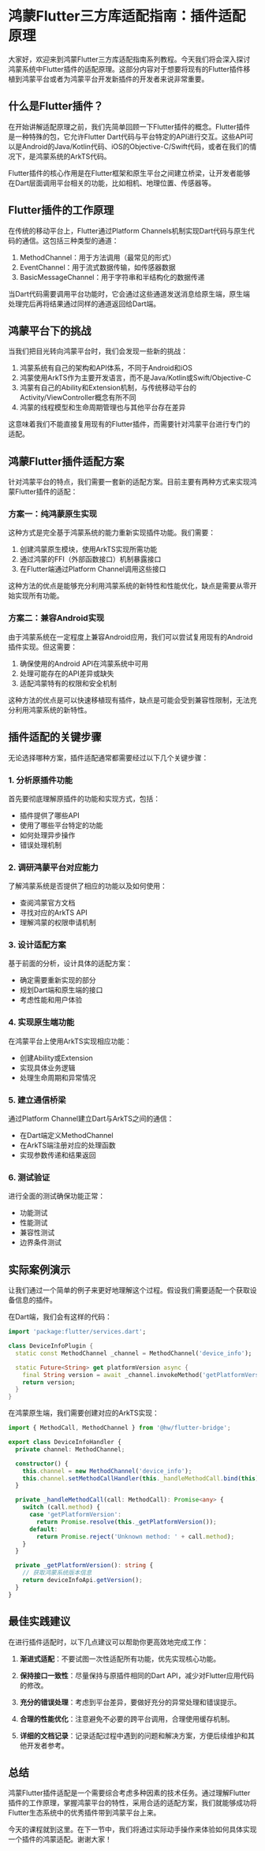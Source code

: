 # 鸿蒙Flutter三方库适配指南：插件适配原理

大家好，欢迎来到鸿蒙Flutter三方库适配指南系列教程。今天我们将会深入探讨鸿蒙系统中Flutter插件的适配原理。这部分内容对于想要将现有的Flutter插件移植到鸿蒙平台或者为鸿蒙平台开发新插件的开发者来说非常重要。

## 什么是Flutter插件？

在开始讲解适配原理之前，我们先简单回顾一下Flutter插件的概念。Flutter插件是一种特殊的包，它允许Flutter Dart代码与平台特定的API进行交互。这些API可以是Android的Java/Kotlin代码、iOS的Objective-C/Swift代码，或者在我们的情况下，是鸿蒙系统的ArkTS代码。

Flutter插件的核心作用是在Flutter框架和原生平台之间建立桥梁，让开发者能够在Dart层面调用平台相关的功能，比如相机、地理位置、传感器等。

## Flutter插件的工作原理

在传统的移动平台上，Flutter通过Platform Channels机制实现Dart代码与原生代码的通信。这包括三种类型的通道：

1. MethodChannel：用于方法调用（最常见的形式）
2. EventChannel：用于流式数据传输，如传感器数据
3. BasicMessageChannel：用于字符串和半结构化的数据传递

当Dart代码需要调用平台功能时，它会通过这些通道发送消息给原生端，原生端处理完后再将结果通过同样的通道返回给Dart端。

## 鸿蒙平台下的挑战

当我们把目光转向鸿蒙平台时，我们会发现一些新的挑战：

1. 鸿蒙系统有自己的架构和API体系，不同于Android和iOS
2. 鸿蒙使用ArkTS作为主要开发语言，而不是Java/Kotlin或Swift/Objective-C
3. 鸿蒙有自己的Ability和Extension机制，与传统移动平台的Activity/ViewController概念有所不同
4. 鸿蒙的线程模型和生命周期管理也与其他平台存在差异

这意味着我们不能直接复用现有的Flutter插件，而需要针对鸿蒙平台进行专门的适配。

## 鸿蒙Flutter插件适配方案

针对鸿蒙平台的特点，我们需要一套新的适配方案。目前主要有两种方式来实现鸿蒙Flutter插件的适配：

### 方案一：纯鸿蒙原生实现

这种方式是完全基于鸿蒙系统的能力重新实现插件功能。我们需要：

1. 创建鸿蒙原生模块，使用ArkTS实现所需功能
2. 通过鸿蒙的FFI（外部函数接口）机制暴露接口
3. 在Flutter端通过Platform Channel调用这些接口

这种方法的优点是能够充分利用鸿蒙系统的新特性和性能优化，缺点是需要从零开始实现所有功能。

### 方案二：兼容Android实现

由于鸿蒙系统在一定程度上兼容Android应用，我们可以尝试复用现有的Android插件实现。但这需要：

1. 确保使用的Android API在鸿蒙系统中可用
2. 处理可能存在的API差异或缺失
3. 适配鸿蒙特有的权限和安全机制

这种方法的优点是可以快速移植现有插件，缺点是可能会受到兼容性限制，无法充分利用鸿蒙系统的新特性。

## 插件适配的关键步骤

无论选择哪种方案，插件适配通常都需要经过以下几个关键步骤：

### 1. 分析原插件功能

首先要彻底理解原插件的功能和实现方式，包括：
- 插件提供了哪些API
- 使用了哪些平台特定的功能
- 如何处理异步操作
- 错误处理机制

### 2. 调研鸿蒙平台对应能力

了解鸿蒙系统是否提供了相应的功能以及如何使用：
- 查阅鸿蒙官方文档
- 寻找对应的ArkTS API
- 理解鸿蒙的权限申请机制

### 3. 设计适配方案

基于前面的分析，设计具体的适配方案：
- 确定需要重新实现的部分
- 规划Dart端和原生端的接口
- 考虑性能和用户体验

### 4. 实现原生端功能

在鸿蒙平台上使用ArkTS实现相应功能：
- 创建Ability或Extension
- 实现具体业务逻辑
- 处理生命周期和异常情况

### 5. 建立通信桥梁

通过Platform Channel建立Dart与ArkTS之间的通信：
- 在Dart端定义MethodChannel
- 在ArkTS端注册对应的处理函数
- 实现参数传递和结果返回

### 6. 测试验证

进行全面的测试确保功能正常：
- 功能测试
- 性能测试
- 兼容性测试
- 边界条件测试

## 实际案例演示

让我们通过一个简单的例子来更好地理解这个过程。假设我们需要适配一个获取设备信息的插件。

在Dart端，我们会有这样的代码：

```dart
import 'package:flutter/services.dart';

class DeviceInfoPlugin {
  static const MethodChannel _channel = MethodChannel('device_info');

  static Future<String> get platformVersion async {
    final String version = await _channel.invokeMethod('getPlatformVersion');
    return version;
  }
}
```

在鸿蒙原生端，我们需要创建对应的ArkTS实现：

```typescript
import { MethodCall, MethodChannel } from '@hw/flutter-bridge';

export class DeviceInfoHandler {
  private channel: MethodChannel;

  constructor() {
    this.channel = new MethodChannel('device_info');
    this.channel.setMethodCallHandler(this._handleMethodCall.bind(this));
  }

  private _handleMethodCall(call: MethodCall): Promise<any> {
    switch (call.method) {
      case 'getPlatformVersion':
        return Promise.resolve(this._getPlatformVersion());
      default:
        return Promise.reject('Unknown method: ' + call.method);
    }
  }

  private _getPlatformVersion(): string {
    // 获取鸿蒙系统版本信息
    return deviceInfoApi.getVersion();
  }
}
```

## 最佳实践建议

在进行插件适配时，以下几点建议可以帮助你更高效地完成工作：

1. **渐进式适配**：不要试图一次性适配所有功能，优先实现核心功能。

2. **保持接口一致性**：尽量保持与原插件相同的Dart API，减少对Flutter应用代码的修改。

3. **充分的错误处理**：考虑到平台差异，要做好充分的异常处理和错误提示。

4. **合理的性能优化**：注意避免不必要的跨平台调用，合理使用缓存机制。

5. **详细的文档记录**：记录适配过程中遇到的问题和解决方案，方便后续维护和其他开发者参考。

## 总结

鸿蒙Flutter插件适配是一个需要综合考虑多种因素的技术任务。通过理解Flutter插件的工作原理，掌握鸿蒙平台的特性，采用合适的适配方案，我们就能够成功将Flutter生态系统中的优秀插件带到鸿蒙平台上来。

今天的课程就到这里。在下一节中，我们将通过实际动手操作来体验如何具体实现一个插件的鸿蒙适配。谢谢大家！